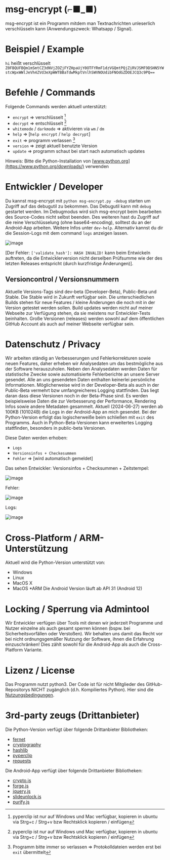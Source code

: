 # msg-encrypt (⌐■_■)

msg-encrypt ist ein Programm mitdem man Textnachrichten unleserlich verschlüsseln kann (Anwendungszweck: Whatsapp / Signal).

<!--![image](https://github.com/cracky22/msg-encrypt/assets/104385850/f8c8a57e-f479-4c40-aa5b-72b8c3b1f054)-->

# Beispiel / Example
`hi` heißt verschlüsselt ```Z0FBQUFBQm1mSmtCZ3dNVjZOZjFYZHpaUjY0OTFYRmF1dzVGQmtPQjZiRVJSMF9DSHN5YWstcWpxWWlJeVh4ZVd3eXpWWTBBaTdwMkptVnlhSWVNOUdibFNOdGZDOEJCQ3c9PQ==```

# Befehle / Commands
Folgende Commands werden aktuell unterstützt:
- `encrypt` => verschlüsselt [^1] 
- `decrypt` => entschlüsselt [^1] 
- `whitemode` / `darkmode` => aktivieren via `wm` / `dm`
- `help` => [`help encrypt` / `help decrypt`] 
- `exit` => programm verlassen [^2]
- `version` => zeigt aktuell benutzte Version
- `update` => programm schaut bei start nach automatisch updates

Hinweis: Bitte die Python-Installation von [www.python.org](https://www.python.org/downloads/) verwenden

# Entwickler / Developer
Du kannst msg-encrypt mit `python msg-encrypt.py -debug` starten um Zugriff auf das debugutil zu bekommen. Das Debugutil kann mit `debug` gestartet werden.
Im Debugmodus wird sich msg-encrypt beim bearbeiten des Source-Codes nicht selbst beenden. Des weiteren hast du Zugriff auf die reine Verschlüsselung (ohne base64-encoding), solltest du an der Android-App arbeiten. Weitere Infos unter `dev-help`. Alternativ kannst du dir die Session-Logs mit dem command `logs` anzeigen lassen.

![image](https://github.com/cracky22/msg-encrypt/assets/104385850/a65efbc7-c83f-4267-bbd1-ac9d201c56a9)

[Der Fehler: `['validate_hash']: HASH INVALID!` kann beim Entwickeln auftreten, da die Entwicklerversion nicht derselben Prüfsumme wie der des letzten Releases entspricht (durch kurzfristige Änderungen)].

## Versioncontrol / Versionsnummern
Aktuelle Versions-Tags sind dev-beta (Developer-Beta), Public-Beta und Stable. Die Stable wird in Zukunft verfügbar sein. Die unterschiedlichen Builds stehen für neue Features / kleine Änderungen die noch mit in der Version getestet werden sollen. Build updates werden nicht auf meiner Webseite zur Verfügung stehen, da sie meistens nur Entwickler-Tests beinhalten. Große Versionen (releases) werden sowohl auf dem öffentlichen GitHub Account als auch auf meiner Webseite verfügbar sein.

# Datenschutz / Privacy
Wir arbeiten ständig an Verbesserungen und Fehlerkorrekturen sowie neuen Features, daher erheben wir Analysedaten um das bestmögliche aus der Software herauszuholen. Neben den Analysedaten werden Daten für statistische Zwecke sowie automatisierte Fehlerberichte an unsere Server gesendet. Alle an uns gesendeten Daten enthalten keinerlei persönliche Informationen. Möglicherweise wird in der Developer-Beta als auch in der Public-Beta vermehrt bzw umfangreicheres Logging stattfinden. Das liegt daran dass diese Versionen noch in der Beta-Phase sind. Es werden beispielsweise Daten die zur Verbesserung der Performance, Rendering Infos sowie andere Metadaten gesammelt.
Aktuell (2024-06-27) werden ab 100KB (101024B) die Logs in der Android-App an mich gesendet. Bei der Python-Version erfolgt das logischerweiße beim schließen mit `exit` des Programms. Auch in Python-Beta-Versionen kann erweitertes Logging stattfinden, besonders in public-beta Versionen.

Diese Daten werden erhoben:
- `Logs`
- `Versionsinfos + Checkesummen` 
- `Fehler` => [wird automatisch gemeldet]

Das sehen Entwickler:
Versionsinfos + Checksummen + Zeitstempel:

![image](https://github.com/cracky22/msg-encrypt/assets/104385850/7b596450-d283-4f59-9eb6-5e9c1d4e0e04)


Fehler:

![image](https://github.com/cracky22/msg-encrypt/assets/104385850/6b00cdcb-bf0d-4497-a512-4fda36b6f50a)


Logs:

![image](https://github.com/cracky22/msg-encrypt/assets/104385850/1905ffeb-4f80-4637-ab7a-9eab68f91f05)

# Cross-Platform / ARM-Unterstützung
Aktuell wird die Python-Version unterstützt von:
- Windows
- Linux
- MacOS X
- MacOS *ARM
Die Android Version läuft ab API 31 (Android 12)

# Locking / Sperrung via Admintool
Wir Entwickler verfügen über Tools mit denen wir jederzeit Programme und Nutzer einzelne als auch gesamt sperren können (bspw. bei Sicherheitsvorfällen oder Verstoßen). Wir behalten uns damit das Recht vor bei nicht ordnungsgemäßer Nutzung der Software, ihnen die Erfahrung einzuschränken! Dies zählt sowohl für die Android-App als auch die Cross-Platform Variante.

# Lizenz / License
Das Programm nutzt python3. Der Code ist für nicht Mitglieder des GitHub-Repositorys NICHT zugänglich (d.h. Kompiliertes Python). Hier sind die [Nutzungsbedingungen](https://github.com/cracky22/msg-encrypt/raw/master/kernel_v5/LICENSE.txt).

# 3rd-party zeugs (Drittanbieter)
Die Python-Version verfügt über folgende Drittanbieter Bibliotheken:
- [fernet](https://pypi.org/project/fernet/)
- [cryptography](https://pypi.org/project/cryptography/)
- [hashlib](https://pypi.org/project/hashlib/)
- [pyperclip](https://pypi.org/project/pyperclip/)
- [requests](https://pypi.org/project/requests/)

Die Android-App verfügt über folgende Drittanbieter Bibliotheken:
- [crypto.js](https://cdnjs.com/libraries/crypto-js)
- [forge.js](https://cdnjs.com/libraries/forge)
- [jquery.js](https://cdnjs.com/libraries/jquery)
- [slideunlock.js](https://www.jqueryscript.net/slider/jQuery-Plugin-To-Create-Slider-To-UnLock-Sliders-slideunlock.html)
- [purify.js](https://cdnjs.com/libraries/dompurify)

[^1]: pyperclip ist nur auf Windows und Mac verfügbar, kopieren in ubuntu via Strg+c / Strg+v bzw Rechtsklick kopieren / einfügen
[^2]: Programm bitte immer so verlassen => Protokolldateien werden erst bei `exit` übermittelt
